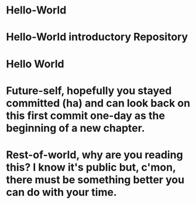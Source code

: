 # Hello-World
# Hello-World introductory Repository
# Hello World
# Future-self, hopefully you stayed committed (ha) and can look back on this first commit one-day as the beginning of a new chapter.
# Rest-of-world, why are you reading this? I know it's public but, c'mon, there must be something better you can do with your time.
